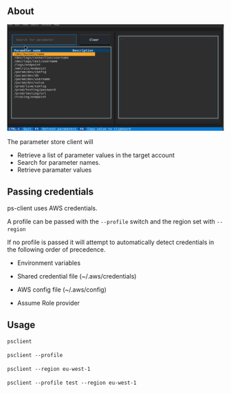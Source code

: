 ## About

![](https://github.com/Dagon-/ps-client/blob/dev/images/demo.gif)

The parameter store client will

* Retrieve a list of parameter values in the target account
* Search for parameter names.
* Retrieve paramater values


## Passing credentials

ps-client uses AWS credentials.

A profile can be passed with the `--profile` switch and the region set with `--region`

If no profile is passed it will attempt to automatically detect credentials in the following order of precedence.

* Environment variables
* Shared credential file (~/.aws/credentials)

* AWS config file (~/.aws/config)

* Assume Role provider

## Usage

```
psclient

psclient --profile

psclient --region eu-west-1

psclient --profile test --region eu-west-1
